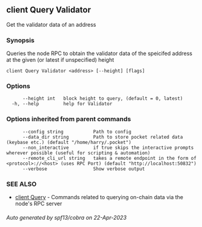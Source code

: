 ## client Query Validator

Get the validator data of an address

### Synopsis

Queries the node RPC to obtain the validator data of the speicifed address at the given (or latest if unspecified) height

```
client Query Validator <address> [--height] [flags]
```

### Options

```
      --height int   block height to query, (default = 0, latest)
  -h, --help         help for Validator
```

### Options inherited from parent commands

```
      --config string           Path to config
      --data_dir string         Path to store pocket related data (keybase etc.) (default "/home/harry/.pocket")
      --non_interactive         if true skips the interactive prompts wherever possible (useful for scripting & automation)
      --remote_cli_url string   takes a remote endpoint in the form of <protocol>://<host> (uses RPC Port) (default "http://localhost:50832")
      --verbose                 Show verbose output
```

### SEE ALSO

* [client Query](client_Query.md)	 - Commands related to querying on-chain data via the node's RPC server

###### Auto generated by spf13/cobra on 22-Apr-2023
